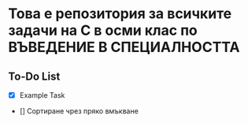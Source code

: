 # Това е репозитория за всичките задачи на C в осми клас по ВЪВЕДЕНИЕ В СПЕЦИАЛНОСТТА

## To-Do List

- [x] Example Task
- [] Сортиране чрез пряко вмъкване

